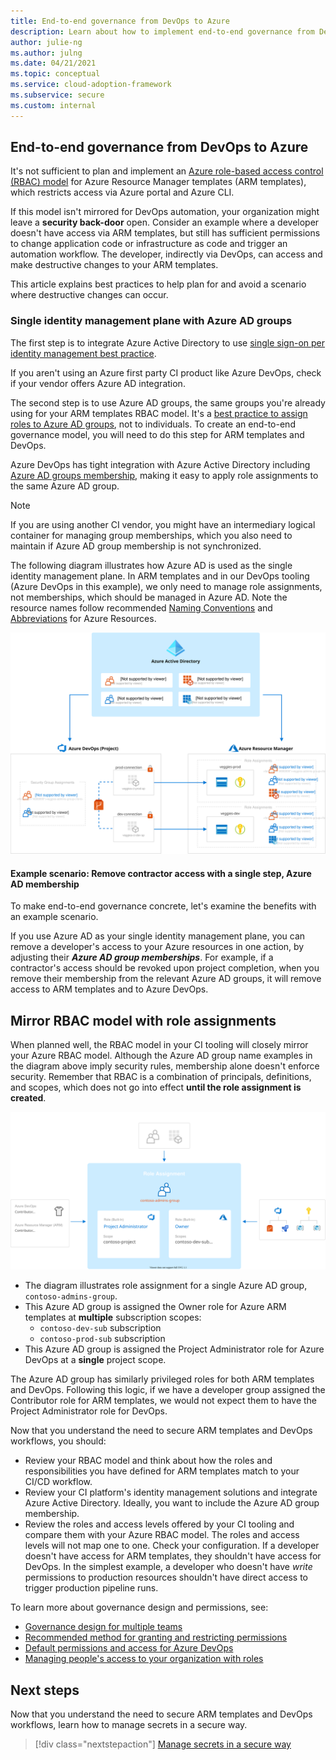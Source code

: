 ```yaml
---
title: End-to-end governance from DevOps to Azure
description: Learn about how to implement end-to-end governance from DevOps to Azure
author: julie-ng
ms.author: julng
ms.date: 04/21/2021
ms.topic: conceptual
ms.service: cloud-adoption-framework
ms.subservice: secure
ms.custom: internal
---
```


## End-to-end governance from DevOps to Azure

It's not sufficient to plan and implement an [Azure role-based access control (RBAC) model](../ready/considerations/roles.md) for Azure Resource Manager templates (ARM templates), which restricts access via Azure portal and Azure CLI.

If this model isn't mirrored for DevOps automation, your organization might leave a **security back-door** open. Consider an example where a developer doesn't have access via ARM templates, but still has sufficient permissions to change application code or infrastructure as code and trigger an automation workflow. The developer, indirectly via DevOps, can access and make destructive changes to your ARM templates.

This article explains best practices to help plan for and avoid a scenario where destructive changes can occur.

### Single identity management plane with Azure AD groups

The first step is to integrate Azure Active Directory to use [single sign-on per identity management best practice](/azure/security/fundamentals/identity-management-best-practices#enable-single-sign-on).

If you aren't using an Azure first party CI product like Azure DevOps, check if your vendor offers Azure AD integration.

The second step is to use Azure AD groups, the same groups you're already using for your ARM templates RBAC model. It's a [best practice to assign roles to Azure AD groups](/azure/role-based-access-control/best-practices#assign-roles-to-groups-not-users), not to individuals. To create an end-to-end governance model, you will need to do this step for ARM templates and DevOps.

Azure DevOps has tight integration with Azure Active Directory including [Azure AD groups membership](/azure/devops/organizations/security/add-ad-aad-built-in-security-groups?tabs=preview-page), making it easy to apply role assignments to the same Azure AD group.

> [!NOTE]
> If you are using another CI vendor, you might have an intermediary logical container for managing group memberships, which you also need to maintain if Azure AD group membership is not synchronized.

The following diagram illustrates how Azure AD is used as the single identity management plane. In ARM templates and in our DevOps tooling (Azure DevOps in this example), we only need to manage role assignments, not memberships, which should be managed in Azure AD. Note the resource names follow recommended [Naming Conventions](../../ready/azure-best-practices/resource-naming.md) and [Abbreviations](../ready/azure-best-practices/resource-naming.md) for Azure Resources.

<img src="./../media/e2e-governance-overview.svg" alt="Diagram of end-to-end governance and how to access to your Azure resources, both from ARM templates and CI/CD workflows">

#### Example scenario: Remove contractor access with a single step, Azure AD membership

To make end-to-end governance concrete, let's examine the benefits with an example scenario.

If you use Azure AD as your single identity management plane, you can remove a developer's access to your Azure resources in one action, by adjusting their ***Azure AD group memberships***. For example, if a contractor's access should be revoked upon project completion, when you remove their membership from the relevant Azure AD groups, it will remove access to ARM templates and to Azure DevOps.

## Mirror RBAC model with role assignments

When planned well, the RBAC model in your CI tooling will closely mirror your Azure RBAC model. Although the Azure AD group name examples in the diagram above imply security rules, membership alone doesn't enforce security. Remember that RBAC is a combination of principals, definitions, and scopes, which does not go into effect **until the role assignment is created**.

<img src="./../media/devsecops-role-assignments.svg" alt="Diagram of Azure Active Directory as a single identity management plane in Azure DevOps">

- The diagram illustrates role assignment for a single Azure AD group, `contoso-admins-group`.
- This Azure AD group is assigned the Owner role for Azure ARM templates at **multiple** subscription scopes:
  - `contoso-dev-sub` subscription
  - `contoso-prod-sub` subscription
- This Azure AD group is assigned the Project Administrator role for Azure DevOps at a **single** project scope.

The Azure AD group has similarly privileged roles for both ARM templates and DevOps. Following this logic, if we have a developer group assigned the Contributor role for ARM templates, we would not expect them to have the Project Administrator role for DevOps.

Now that you understand the need to secure ARM templates and DevOps workflows, you should:

- Review your RBAC model and think about how the roles and responsibilities you have defined for ARM templates match to your CI/CD workflow.
- Review your CI platform's identity management solutions and integrate Azure Active Directory. Ideally, you want to include the Azure AD group membership.
- Review the roles and access levels offered by your CI tooling and compare them with your Azure RBAC model. The roles and access levels will not map one to one. Check your configuration. If a developer doesn't have access for ARM templates, they shouldn't have access for DevOps. In the simplest example, a developer who doesn't have *write* permissions to production resources shouldn't have direct access to trigger production pipeline runs.

To learn more about governance design and permissions, see:

- [Governance design for multiple teams](../../govern/resource-consistency/governance-multiple-teams.md)
- [Recommended method for granting and restricting permissions](/azure/devops/organizations/security/restrict-access#recommended-method-for-granting-and-restricting-permissions)
- [Default permissions and access for Azure DevOps](/azure/devops/organizations/security/permissions-access)
- [Managing people's access to your organization with roles](https://docs.github.com/en/organizations/managing-peoples-access-to-your-organization-with-roles)

## Next steps

Now that you understand the need to secure ARM templates and DevOps workflows, learn how to manage secrets in a secure way.

> [!div class="nextstepaction"]
> [Manage secrets in a secure way](./managing-secrets.md)
